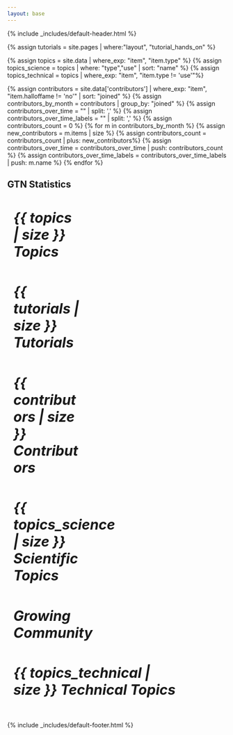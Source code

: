 ```yaml
---
layout: base
---
```

{% include _includes/default-header.html %}


<!-- tutorial stats -->
{% assign tutorials = site.pages | where:"layout", "tutorial_hands_on" %}

<!-- topic stats -->
{% assign topics = site.data | where_exp: "item", "item.type" %}
{% assign topics_science = topics | where: "type","use" | sort: "name" %}
{% assign topics_technical = topics | where_exp: "item", "item.type != 'use'"%}

<!-- contributors stats -->
{% assign contributors = site.data['contributors'] | where_exp: "item", "item.halloffame != 'no'" | sort: "joined" %}
{% assign contributors_by_month = contributors | group_by: "joined" %}
{% assign contributors_over_time = "" | split: ',' %}
{% assign contributors_over_time_labels = "" | split: ',' %}
{% assign contributors_count = 0 %}
{% for m in contributors_by_month %}
      {% assign new_contributors = m.items | size %}
      {% assign contributors_count = contributors_count | plus: new_contributors%}
      {% assign contributors_over_time = contributors_over_time | push: contributors_count %}
      {% assign contributors_over_time_labels = contributors_over_time_labels | push: m.name %}
{% endfor %}


<!-- use chart.js for graphs -->
<script src="https://cdnjs.cloudflare.com/ajax/libs/Chart.js/2.9.3/Chart.bundle.js"></script>
<!-- plugin for adding data labels to charts -->
<script src="https://cdn.jsdelivr.net/npm/chartjs-plugin-datalabels@0.7.0"></script>


<style type="text/css" media="all">
.card-title {
	font-size: 2rem;
}
</style>


<div class="container main-content">
<section>
<h1>GTN Statistics</h1>

<div class="stats">
<div class="row">

 <!-- stats cards -->

 <!-- number of topics -->
 <div class="card" style="width: 30%;margin:1em">
  <div class="card-body">
   <h5 class="card-title">{{ topics | size }} Topics</h5>
   </div>
 </div>

 <!-- number of tutorials -->
 <div class="card" style="width: 30%;margin:1em">
  <div class="card-body">
   <h5 class="card-title">{{ tutorials | size }} Tutorials</h5>
   <!--<p class="card-text">amazing!.</p>-->
  </div>
 </div>

<!-- number of contributors -->
 <div class="card" style="width: 30%;margin:1em">
  <div class="card-body">
   <h5 class="card-title">{{ contributors | size }} Contributors</h5>
  </div>
 </div>

<!-- tutorials per topic -->
<div class="card" style="width: 47%;margin:1em">
  <div class="card-body">
   <h5 class="card-title">{{ topics_science | size }} Scientific Topics</h5>
   <canvas id="tutorialsBar" width="400" height="400"></canvas>
   </div>
 </div>

 <!-- conttributors over time  -->
 <div class="card" style="width: 47%;margin:1em">
  <div class="card-body">
   <h5 class="card-title">Growing Community</h5>
   <canvas id="contributorsGraph" width="400" height="400"></canvas>
   </div>
 </div>

 <!-- tutorials per topic (technical topics) -->
<div class="card" style="width: 75%;margin:1em">
  <div class="card-body">
   <h5 class="card-title">{{ topics_technical | size }} Technical Topics</h5>
   <canvas id="tutorialsBarTechnical" width="400"></canvas>
   </div>
 </div>
 <!-- end stats cards -->

</div>
</div>

</section>
</div>


<!-- make the charts -->
<script type="text/javascript">
Chart.plugins.unregister(ChartDataLabels);

function genColors(size) {
	var o = [];
	for(i = 0; i < size; i++){
		o.push(`hsl(${ i * 360 / size }, 100%, 50%)`)
	}
	return o;
}


// Charts displaying number of tutorials per topic
// Scientific Topics
var tutoBar = document.getElementById('tutorialsBar');

var data_tutos = [{% for topic in topics_science %}{{site.pages | topic_filter: topic.name | size }}{%unless forloop.last%},{%endunless%}{% endfor %}];
var labels_topics = [{% for topic in topics_science %}"{{ topic.title }}"{%unless forloop.last%},{%endunless%}{% endfor %}];

var tutorialsBar = new Chart(tutoBar, {
  type: 'horizontalBar',

  data: {
    labels: labels_topics,
    datasets: [{
      backgroundColor: genColors(data_tutos.length),
      data: data_tutos
    }]
  },
  plugins: [ChartDataLabels],

  options: {
    legend: {
	  display: false
	},
    title: {
      display: true,
      text: 'Tutorials per Topic'
    },
    plugins: {
      datalabels: {
        anchor: 'end',
        align: 'end'
      }
    }
  }
});

// Technical Topics
// Chart displaying number of tutorials per topic
var tutoBarTechnical = document.getElementById('tutorialsBarTechnical');

var data_tutos = [{% for topic in topics_technical %}{{site.pages | topic_filter: topic.name | size }}{%unless forloop.last%},{%endunless%}{% endfor %}];
var labels_topics = [{% for topic in topics_technical %}"{{ topic.title }}"{%unless forloop.last%},{%endunless%}{% endfor %}];

var tutorialsBar = new Chart(tutoBarTechnical, {
  type: 'horizontalBar',

  data: {
    labels: labels_topics,
    datasets: [{
      backgroundColor: genColors(data_tutos.length),
      data: data_tutos
    }]
  },
  plugins: [ChartDataLabels],

  options: {
    legend: {
	  display: false
	},
    title: {
      display: true,
      text: 'Tutorials per Topic'
    },
    plugins: {
      datalabels: {
        anchor: 'end',
        align: 'end'
      }
    }
  }
});



// Contributors chart
var contributorsGraph = document.getElementById('contributorsGraph');

var data_contributors = [{%for c in contributors_over_time %}{x:"{{contributors_over_time_labels[forloop.index]}}" , y: {{c}} } {%unless forloop.last%},{%endunless%}{%endfor%}];

var labels_contributors = [{%for l in contributors_over_time_labels %}"{{l}}"{%unless forloop.last%},{%endunless%}{%endfor%}];

var tutorialsBar = new Chart(contributorsGraph, {
  type: 'line',
  data: {
    datasets: [{
      data: data_contributors,
    }]
  },

  options: {
    scales: {
      yAxes: [{
        ticks: {
          beginAtZero: true
        }
      }],
      xAxes: [{
        type: 'time',
        time: {
          displayFormats:{month:'YYYY-MM'},
          min:'2017-10',
          unit: 'month',
          distribution: 'linear'
        }
      }]
    },
    legend: {
	  display: false
	},
    title: {
      display: true,
      text: 'Contributors over time'
    }
  }
});

</script>

{% include _includes/default-footer.html %}
